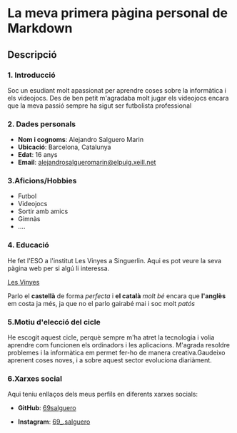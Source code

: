 # La meva primera pàgina personal de Markdown
## Descripció
### 1. Introducció
Soc un esudiant molt apassionat per aprendre coses sobre la informàtica i els videojocs. Des de ben petit m'agradaba molt jugar els videojocs encara que la meva passió sempre ha sigut ser futbolista professional
### 2. Dades personals
- **Nom i cognoms**: Alejandro Salguero Marin
- **Ubicació**: Barcelona, Catalunya
- **Edat**: 16 anys
- **Email**: alejandrosalgueromarin@elpuig.xeill.net
### 3.Aficions/Hobbies
- Futbol
- Videojocs
- Sortir amb amics
- Gimnàs
- ....
### 4. Educació
He fet l'ESO a l'institut Les Vinyes a Singuerlin. Aqui es pot veure la seva pàgina web per si algú li interessa.

[Les Vinyes](https://www.ieslesvinyes.org/)

Parlo el **castellà** de forma *perfecta* i **el català** *molt bé* encara que **l'anglès** em costa ja més, ja que no el parlo gairabé mai i soc molt *patós*

### 5.Motiu d'elecció del cicle
He escogit aquest cicle, perquè sempre m'ha atret la tecnologia i volia aprendre com funcionen els ordinadors i les aplicacions. M'agrada resoldre problemes i la informàtica em permet fer-ho de manera creativa.Gaudeixo aprenent coses noves, i a sobre aquest sector evoluciona diariàment.

### 6.Xarxes social
Aqui teniu enllaços dels meus perfils en diferents xarxes socials:

- **GitHub**: [69salguero](https://github.com/69salguero)

- **Instagram**: [69_.salguero](https://www.instagram.com/69_.salguero/)

